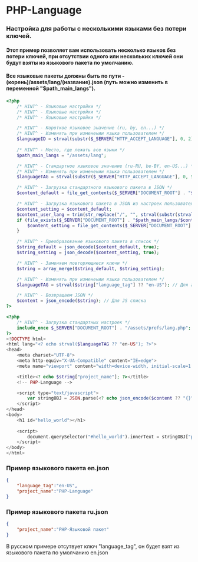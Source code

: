 # PHP-Language

### Настройка для работы с несколькими языками без потери ключей.
#### Этот пример позволяет вам использовать несколько языков без потери ключей, при отсутствии одного или нескольких ключей они будут взяты из языкового пакета по умолчанию.
#### Все языковые пакеты должны быть по пути - (корень)/assets/lang/(название).json (путь можно изменить в переменной "$path_main_langs").

```php
<?php
    /* HINT^ - Языковые настройки */
    /* HINT^ - Языковые настройки */
    /* HINT^ - Языковые настройки */

    /* HINT^ - Короткое языковое значение (ru, by, en...) */
    /* HINT^ - Изменять при изменении языка пользователем */
    $languageID = strval(substr($_SERVER["HTTP_ACCEPT_LANGUAGE"], 0, 2) ?? "en");
    
    /* HINT^ - Место, где лежать все языки */
    $path_main_langs = "/assets/lang";

    /* HINT^ - Стандартное языковое значение (ru-RU, be-BY, en-US...) */
    /* HINT^ - Изменять при изменении языка пользователем */
    $languageTAG = strval(substr($_SERVER["HTTP_ACCEPT_LANGUAGE"], 0, 5) ?? "en-US");

    /* HINT^ - Загрузка стандартного языкового пакета в JSON */
    $content_default = file_get_contents($_SERVER["DOCUMENT_ROOT"] . "$path_main_langs/en.json", false);

    /* HINT^ - Загрузка языкового пакета в JSON из настроек пользователя */
    $content_setting = $content_default;
    $content_user_lang = trim(str_replace("/", "", strval(substr(strval($_COOKIE["lang"] ?? "en"), 0, 2))));
    if (file_exists($_SERVER["DOCUMENT_ROOT"] . "$path_main_langs/$content_user_lang" . ".json")) {
        $content_setting = file_get_contents($_SERVER["DOCUMENT_ROOT"] . "$path_main_langs/$content_user_lang" . ".json", false);
    }

    /* HINT^ - Преобразование языкового пакета в список */
    $string_default = json_decode($content_default, true);
    $string_setting = json_decode($content_setting, true);

    /* HINT^ - Заменяем повторяющиеся ключи */
    $string = array_merge($string_default, $string_setting);

    /* HINT^ - Изменять при изменении языка пользователем */
    $languageTAG = strval($string["language_tag"] ?? "en-US"); // Для атрибута lang=""

    /* HINT^ - Возвращаем JSON */
    $content = json_encode($string); // Для JS списка
?>
```


```php
<?php
    /* HINT^ - Загрузка стандартных настроек */
    include_once $_SERVER["DOCUMENT_ROOT"] . "/assets/prefs/lang.php";
?>
<!DOCTYPE html>
<html lang="<? echo strval($languageTAG ?? "en-US"); ?>">
<head>
    <meta charset="UTF-8">
    <meta http-equiv="X-UA-Compatible" content="IE=edge">
    <meta name="viewport" content="width=device-width, initial-scale=1.0">

    <title><? echo $string["project_name"]; ?></title>
    <!-- PHP-Language -->

    <script type="text/javascript">
        var stringOBJ = JSON.parse(<? echo json_encode($content ?? "{}"); ?>);
    </script>
</head>
<body>
    <h1 id="hello_world"></h1>
    
    <script>
        document.querySelector("#hello_world").innerText = stringOBJ["project_name"];
    </script>
</body>
</html>
```

### Пример языкового пакета en.json
```json
{
    "language_tag":"en-US",
    "project_name":"PHP-Language"
}
```

### Пример языкового пакета ru.json
```json
{
    "project_name":"PHP-Языковой пакет"
}
```
В русском примере отсутвует ключ "language_tag", он будет взят из языкового пакета по умолчанию en.json
